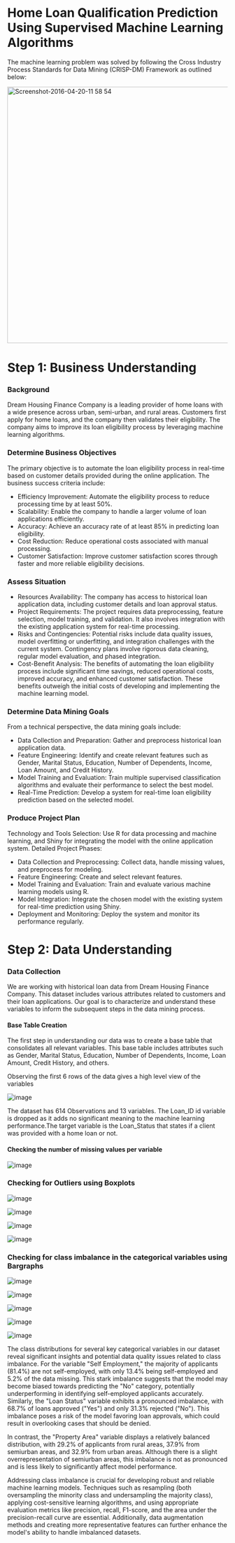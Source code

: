 # Home Loan Qualification Prediction Using Supervised Machine Learning Algorithms

 The machine learning problem was solved by following the Cross Industry Process Standards for Data Mining (CRISP-DM) Framework as outlined below:

<img width="586" alt="Screenshot-2016-04-20-11 58 54" src="https://github.com/HlabirwaM/Machine-Learning-Model-For-Optimising-Banking-Campaign-Strategy/assets/158508458/143b3816-e862-4039-aab2-7f10e0c02c65">

# Step 1: Business Understanding

### Background

Dream Housing Finance Company is a leading provider of home loans with a wide presence across urban, semi-urban, and rural areas. Customers first apply for home loans, and the company then validates their eligibility. The company aims to improve its loan eligibility process by leveraging machine learning algorithms.

### Determine Business Objectives

The primary objective is to automate the loan eligibility process in real-time based on customer details provided during the online application. The business success criteria include:

* Efficiency Improvement: Automate the eligibility process to reduce processing time by at least 50%.
* Scalability: Enable the company to handle a larger volume of loan applications efficiently.
* Accuracy: Achieve an accuracy rate of at least 85% in predicting loan eligibility.
* Cost Reduction: Reduce operational costs associated with manual processing.
* Customer Satisfaction: Improve customer satisfaction scores through faster and more reliable eligibility decisions.

### Assess Situation

* Resources Availability: The company has access to historical loan application data, including customer details and loan approval status.
* Project Requirements: The project requires data preprocessing, feature selection, model training, and validation. It also involves integration with the existing application system for real-time processing.
* Risks and Contingencies: Potential risks include data quality issues, model overfitting or underfitting, and integration challenges with the current system. Contingency plans involve rigorous data cleaning, regular model evaluation, and phased integration.
* Cost-Benefit Analysis: The benefits of automating the loan eligibility process include significant time savings, reduced operational costs, improved accuracy, and enhanced customer satisfaction. These benefits outweigh the initial costs of developing and implementing the machine learning model.

### Determine Data Mining Goals

From a technical perspective, the data mining goals include:

* Data Collection and Preparation: Gather and preprocess historical loan application data.
* Feature Engineering: Identify and create relevant features such as Gender, Marital Status, Education, Number of Dependents, Income, Loan Amount, and Credit History.
* Model Training and Evaluation: Train multiple supervised classification algorithms and evaluate their performance to select the best model.
* Real-Time Prediction: Develop a system for real-time loan eligibility prediction based on the selected model.

### Produce Project Plan

Technology and Tools Selection: Use R for data processing and machine learning, and Shiny for integrating the model with the online application system.
Detailed Project Phases:
* Data Collection and Preprocessing: Collect data, handle missing values, and preprocess for modeling.
* Feature Engineering: Create and select relevant features.
* Model Training and Evaluation: Train and evaluate various machine learning models using R.
* Model Integration: Integrate the chosen model with the existing system for real-time prediction using Shiny.
* Deployment and Monitoring: Deploy the system and monitor its performance regularly.

# Step 2: Data Understanding

### Data Collection

We are working with historical loan data from Dream Housing Finance Company. This dataset includes various attributes related to customers and their loan applications. Our goal is to characterize and understand these variables to inform the subsequent steps in the data mining process.

#### Base Table Creation

The first step in understanding our data was to create a base table that consolidates all relevant variables. This base table includes attributes such as Gender, Marital Status, Education, Number of Dependents, Income, Loan Amount, Credit History, and others.

Observing the first 6 rows of the data gives a high level view of the variables 

![image](https://github.com/HlabirwaM/Machine-Learning-Model-For-Optimising-Banking-Campaign-Strategy/assets/158508458/f019d59c-d744-41db-be90-c653b5230e6d)

The dataset has 614 Observations and 13 variables. The Loan_ID id variable is dropped as it adds no significant meaning to the machine learning performance.The target variable is the Loan_Status that states if a client was provided with a home loan or not.

#### Checking the number of missing values per variable

![image](https://github.com/HlabirwaM/Machine-Learning-Model-For-Optimising-Banking-Campaign-Strategy/assets/158508458/ee25ad0e-1bca-4ed6-ac48-87e889cdfc95)

### Checking for Outliers using Boxplots

![image](https://github.com/HlabirwaM/Machine-Learning-Model-For-Optimising-Banking-Campaign-Strategy/assets/158508458/0cf59fcf-730a-488a-9786-35aa35e9f6e1)

![image](https://github.com/HlabirwaM/Machine-Learning-Model-For-Optimising-Banking-Campaign-Strategy/assets/158508458/c66ab67a-2ba0-49ae-b11e-64d20ce17efa)

![image](https://github.com/HlabirwaM/Machine-Learning-Model-For-Optimising-Banking-Campaign-Strategy/assets/158508458/dae0b4cb-ffed-49f6-865a-3146c0e52052)

![image](https://github.com/HlabirwaM/Machine-Learning-Model-For-Optimising-Banking-Campaign-Strategy/assets/158508458/11e818fe-0d09-4915-989c-d81385577290)

### Checking for class imbalance in the categorical variables using Bargraphs

![image](https://github.com/HlabirwaM/Machine-Learning-Model-For-Optimising-Banking-Campaign-Strategy/assets/158508458/f590f988-ffde-4a04-b6d5-cc47b1c2afe3)

![image](https://github.com/HlabirwaM/Machine-Learning-Model-For-Optimising-Banking-Campaign-Strategy/assets/158508458/fef99d8d-6888-4026-806d-87b6581a4fe8)

![image](https://github.com/HlabirwaM/Machine-Learning-Model-For-Optimising-Banking-Campaign-Strategy/assets/158508458/be608cb6-41e8-4137-b732-2832806a68c3)

![image](https://github.com/HlabirwaM/Machine-Learning-Model-For-Optimising-Banking-Campaign-Strategy/assets/158508458/1b2134fa-1e67-42b8-a0ea-a768bfbac069)

![image](https://github.com/HlabirwaM/Machine-Learning-Model-For-Optimising-Banking-Campaign-Strategy/assets/158508458/ef05ab0d-2a46-4259-88c1-195ff4b03c64)

The class distributions for several key categorical variables in our dataset reveal significant insights and potential data quality issues related to class imbalance. For the variable "Self Employment," the majority of applicants (81.4%) are not self-employed, with only 13.4% being self-employed and 5.2% of the data missing. This stark imbalance suggests that the model may become biased towards predicting the "No" category, potentially underperforming in identifying self-employed applicants accurately. Similarly, the "Loan Status" variable exhibits a pronounced imbalance, with 68.7% of loans approved ("Yes") and only 31.3% rejected ("No"). This imbalance poses a risk of the model favoring loan approvals, which could result in overlooking cases that should be denied.

In contrast, the "Property Area" variable displays a relatively balanced distribution, with 29.2% of applicants from rural areas, 37.9% from semiurban areas, and 32.9% from urban areas. Although there is a slight overrepresentation of semiurban areas, this imbalance is not as pronounced and is less likely to significantly affect model performance.

Addressing class imbalance is crucial for developing robust and reliable machine learning models. Techniques such as resampling (both oversampling the minority class and undersampling the majority class), applying cost-sensitive learning algorithms, and using appropriate evaluation metrics like precision, recall, F1-score, and the area under the precision-recall curve are essential. Additionally, data augmentation methods and creating more representative features can further enhance the model's ability to handle imbalanced datasets.




